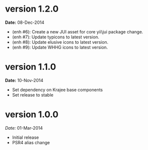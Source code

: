 version 1.2.0
=============
**Date:** 08-Dec-2014

- (enh #6): Create a new JUI asset for core yii\jui package change.
- (enh #7): Update typicons to latest version.
- (enh #8): Update elusive icons to latest version.
- (enh #9): Update WHHG icons to latest version.

version 1.1.0
=============
**Date:** 10-Nov-2014

- Set dependency on Krajee base components
- Set release to stable

version 1.0.0
=============

*Date:* 01-Mar-2014

- Initial release
- PSR4 alias change
